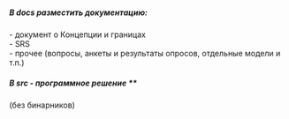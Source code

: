 <h5>В docs разместить документацию:</h5>
- документ о Концепции и границах<br>
- SRS<br>
- прочее (вопросы, анкеты и результаты опросов, отдельные модели и т.п.)<br>

<h5>В src - программное решение ** </h5>
(без бинарников)
